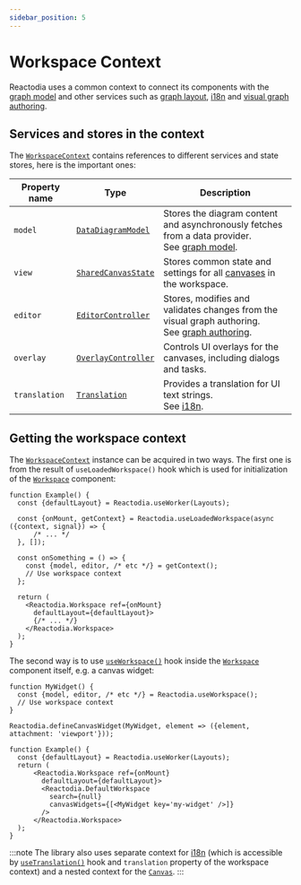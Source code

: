 ```yaml
---
sidebar_position: 5
---
```


# Workspace Context

Reactodia uses a common context to connect its components with the [graph model](/docs/concepts/graph-model) and other services such as [graph layout](/docs/concepts/graph-layout), [i18n](/docs/concepts/i18n) and [visual graph authoring](/docs/concepts/graph-authoring).

## Services and stores in the context

The [`WorkspaceContext`](/docs/api/workspace/interfaces/WorkspaceContext) contains references to different services and state stores, here is the important ones:

| Property name | Type             | Description |
|---------------|------------------|-------------|
| `model`       | [`DataDiagramModel`](/docs/api/workspace/classes/DataDiagramModel.md) | Stores the diagram content and asynchronously fetches from a data provider.<br/>See [graph model](/docs/concepts/graph-model). |
| `view`        | [`SharedCanvasState`](/docs/api/workspace/classes/SharedCanvasState.md) | Stores common state and settings for all [canvases](/docs/components/canvas.md) in the workspace. |
| `editor`      | [`EditorController`](/docs/api/workspace/classes/EditorController.md) | Stores, modifies and validates changes from the visual graph authoring.<br/>See [graph authoring](/docs/concepts/graph-authoring). |
| `overlay`     | [`OverlayController`](/docs/api/workspace/classes/OverlayController.md) | Controls UI overlays for the canvases, including dialogs and tasks. |
| `translation` | [`Translation`](/docs/api/workspace/interfaces/Translation.md) | Provides a translation for UI text strings.<br/>See [i18n](/docs/concepts/i18n). |

## Getting the workspace context

The [`WorkspaceContext`](/docs/api/workspace/interfaces/WorkspaceContext) instance can be acquired in two ways.
The first one is from the result of `useLoadedWorkspace()` hook which is used for initialization of the [`Workspace`](/docs/components/workspace.md) component:

```tsx
function Example() {
  const {defaultLayout} = Reactodia.useWorker(Layouts);

  const {onMount, getContext} = Reactodia.useLoadedWorkspace(async ({context, signal}) => {
      /* ... */
  }, []);

  const onSomething = () => {
    const {model, editor, /* etc */} = getContext();
    // Use workspace context
  };

  return (
    <Reactodia.Workspace ref={onMount}
      defaultLayout={defaultLayout}>
      {/* ... */}
    </Reactodia.Workspace>
  );
}
```

The second way is to use [`useWorkspace()`](/docs/api/workspace/functions/useWorkspace) hook inside the [`Workspace`](/docs/components/workspace.md) component itself, e.g. a canvas widget:

```tsx
function MyWidget() {
  const {model, editor, /* etc */} = Reactodia.useWorkspace();
  // Use workspace context
}

Reactodia.defineCanvasWidget(MyWidget, element => ({element, attachment: 'viewport'}));

function Example() {
  const {defaultLayout} = Reactodia.useWorker(Layouts);
  return (
      <Reactodia.Workspace ref={onMount}
        defaultLayout={defaultLayout}>
        <Reactodia.DefaultWorkspace
          search={null}
          canvasWidgets={[<MyWidget key='my-widget' />]}
        />
      </Reactodia.Workspace>
  );
}
```

:::note
The library also uses separate context for [i18n](/docs/concepts/i18n) (which is accessible by [`useTranslation()`](/docs/api/workspace/functions/useTranslation.md) hook and `translation` property of the workspace context) and a nested context for the [`Canvas`](/docs/components/canvas.md).
:::
